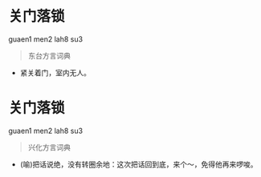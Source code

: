 # 关门落锁
guaen1 men2 lah8 su3
> 东台方言词典
- 紧关着门，室内无人。

# 关门落锁
guaen1 men2 lah8 su3
> 兴化方言词典
- (喻)把话说绝，没有转圈余地：这次把话回到底，来个～，免得他再来啰唆。
